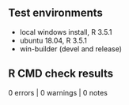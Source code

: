 ## Test environments
* local windows install, R 3.5.1
* ubuntu 18.04, R 3.5.1
* win-builder (devel and release)

## R CMD check results

0 errors | 0 warnings | 0 notes
